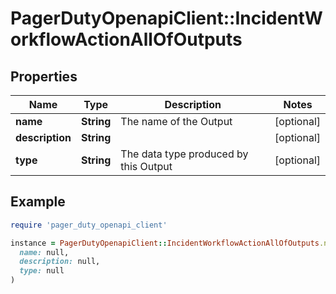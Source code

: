 # PagerDutyOpenapiClient::IncidentWorkflowActionAllOfOutputs

## Properties

| Name | Type | Description | Notes |
| ---- | ---- | ----------- | ----- |
| **name** | **String** | The name of the Output | [optional] |
| **description** | **String** |  | [optional] |
| **type** | **String** | The data type produced by this Output | [optional] |

## Example

```ruby
require 'pager_duty_openapi_client'

instance = PagerDutyOpenapiClient::IncidentWorkflowActionAllOfOutputs.new(
  name: null,
  description: null,
  type: null
)
```

